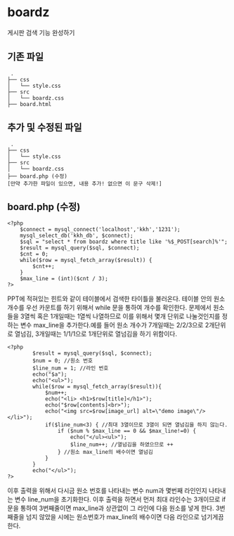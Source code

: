 # boardz
게시판 검색 기능 완성하기

## 기존 파일
```
 .
├── css
│   └── style.css
├── src
│   └── boardz.css
├── board.html
```

## 추가 및 수정된 파일
```
 .
├── css
│   └── style.css
├── src
│   └── boardz.css
├── board.php (수정)
[만약 추가한 파일이 있으면, 내용 추가! 없으면 이 문구 삭제!]
```

## board.php (수정)
    <?php
        $connect = mysql_connect('localhost','kkh','1231');
        mysql_select_db('kkh_db', $connect);
        $sql = "select * from boardz where title like '%$_POST[search]%'";
        $result = mysql_query($sql, $connect);
        $cnt = 0;
        while($row = mysql_fetch_array($result)) {
            $cnt++;
        } 
        $max_line = (int)($cnt / 3);
    ?>
 
PPT에 적혀있는 힌트와 같이 테이블에서 검색한 타이틀을 불러온다. 테이블 안의 원소 개수를 우선
카운트를 하기 위해서 while 문을 통하여 개수를 확인한다. 문제에서 원소들을 3열씩 혹은 1개일때는
1열씩 나열하므로 이를 위해서 몇개 단위로 나눌것인지를 정하는 변수 max_line을 추가한다.예를 들어
 원소 개수가 7개일때는 2/2/3으로 2개단위로 열넘김, 3개일때는 1/1/1으로 1개단위로 열넘김을 하기 위함이다.
 
    <?php
            $result = mysql_query($sql, $connect);
            $num = 0; //원소 번호
            $line_num = 1; //라인 번호
            echo("$a");
            echo("<ul>");
            while($row = mysql_fetch_array($result)){
                $num++;
                echo("<li> <h1>$row[title]</h1>");
                echo("$row[contents]<br>");
                echo("<img src=$row[image_url] alt=\"demo image\"/></li>");
                if($line_num<3) { //최대 3열이므로 3열이 되면 열넘김을 하지 않는다.
                    if ($num % $max_line == 0 && $max_line!=0) {
                        echo("</ul><ul>");
                        $line_num++; //열넘김을 하였으므로 ++
                    } //원소 max_line의 배수이면 열넘김
                }
            }
            echo("</ul>");
    ?>

이후 출력을 위해서 다시금 원소 번호를 나타내는 변수 num과 몇번째 라인인지 나타내는 변수 line_num을 초기화한다.
이후 출력을 하면서 먼저 최대 라인수는 3개이므로 if문을 통하여 3번째줄이면 max_line과 상관없이 그 라인에 
다음 원소를 넣게 한다. 3번째줄을 넘지 않았을 시에는 원소번호가 max_line의 배수이면 다음 라인으로 넘기게끔 한다.
 